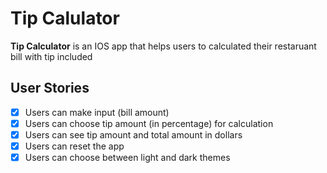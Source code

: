 # Tip Calulator 

**Tip Calculator** is an IOS app that helps users to calculated their restaruant bill with tip included


## User Stories
* [X] Users can make input (bill amount)
* [X] Users can choose tip amount (in percentage) for calculation
* [X] Users can see tip amount and total amount in dollars
* [X] Users can reset the app
* [X] Users can choose between light and dark themes
